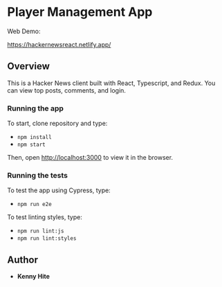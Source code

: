 # Player Management App

Web Demo:

https://hackernewsreact.netlify.app/

## Overview

This is a Hacker News client built with React, Typescript, and Redux. You can view top posts, comments, and login. 

### Running the app

To start, clone repository and type:
* `npm install` 
* `npm start`

Then, open [http://localhost:3000](http://localhost:3000) to view it in the browser.

### Running the tests

To test the app using Cypress, type:
* `npm run e2e`

To test linting styles, type:
* `npm run lint:js`
* `npm run lint:styles`

## Author

* **Kenny Hite**
